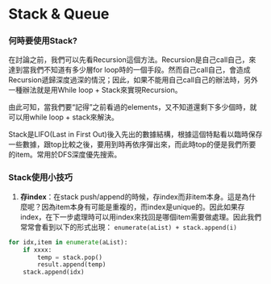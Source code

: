 # Stack & Queue

### 何時要使用Stack?

在討論之前，我們可以先看Recursion這個方法。Recursion是自己call自己，來達到當我們不知道有多少層for loop時的一個手段。然而自己call自己，會造成Recursion遞歸深度過深的情況；因此，如果不能用自己call自己的辦法時，另外一種辦法就是用While loop + Stack來實現Recursion。  
  
由此可知，當我們要“記得”之前看過的elements，又不知道還剩下多少個時，就可以用while loop + stack來解決。  
  
Stack是LIFO\(Last in First Out\)後入先出的數據結構，根據這個特點看以臨時保存一些數據，跟top比較之後，要用到時再依序彈出來，而此時top的便是我們所要的item。常用於DFS深度優先搜索。

### Stack使用小技巧

1. **存index**：在stack push/append的時候，存index而非item本身。這是為什麼呢？因為item本身有可能是重複的，而index是unique的。因此如果存index，在下一步處理時可以用index來找回是哪個item需要做處理。因此我們常常會看到以下的形式出現： `enumerate(aList) + stack.append(i)`

```python
for idx,item in enumerate(aList):
    if xxxx:
        temp = stack.pop()
        result.append(temp)
    stack.append(idx)
```

